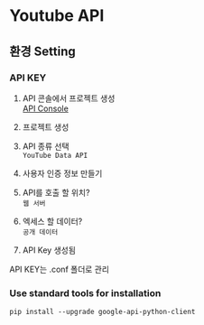 # Youtube API

## 환경 Setting
### API KEY
1. API 콘솔에서 프로젝트 생성  
[API Console](https://console.developers.google.com/iam-admin/projects)

2. 프로젝트 생성
3. API 종류 선택  
`YouTube Data API`
4. 사용자 인증 정보 만들기
5. API를 호출 할 위치?   
`웹 서버`
6. 엑세스 할 데이터?  
`공개 데이터`
7. API Key 생성됨

API KEY는 .conf 폴더로 관리

### Use standard tools for installation
```
pip install --upgrade google-api-python-client
```

